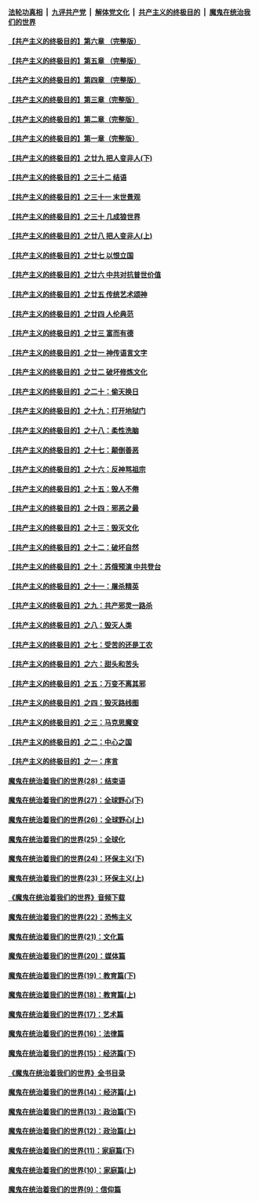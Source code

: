 ####  [法轮功真相](../../../../basic/blob/master/README.md?t=08291726) &nbsp;|&nbsp; [九评共产党](../../../../9ping.md/blob/master/README.md?t=08291726) &nbsp;|&nbsp; [解体党文化](../../../../jtdwh.md/blob/master/README.md?t=08291726)  &nbsp;|&nbsp; [共产主义的终极目的](../../../../gczydzjmd.md/blob/master/README.md?t=08291726) &nbsp;|&nbsp; [魔鬼在统治我们的世界](../../../../mgztzwmdsj.md/blob/master/README.md?t=08291726) 

#### [【共产主义的终极目的】第六章 （完整版）](../pages/nsc422/n11428913.md?t=08291726) 

#### [【共产主义的终极目的】第五章 （完整版）](../pages/nsc422/n11428912.md?t=08291726) 

#### [【共产主义的终极目的】第四章 （完整版）](../pages/nsc422/n11428907.md?t=08291726) 

#### [【共产主义的终极目的】第三章（完整版）](../pages/nsc422/n11428848.md?t=08291726) 

#### [【共产主义的终极目的】第二章（完整版）](../pages/nsc422/n11428831.md?t=08291726) 

#### [【共产主义的终极目的】第一章（完整版）](../pages/nsc422/n11417651.md?t=08291726) 

#### [【共产主义的终极目的】之廿九 把人变非人(下)](../pages/nsc422/n11344140.md?t=08291726) 

#### [【共产主义的终极目的】之三十二 结语](../pages/nsc422/n11360535.md?t=08291726) 

#### [【共产主义的终极目的】之三十一 末世景观](../pages/nsc422/n11351129.md?t=08291726) 

#### [【共产主义的终极目的】之三十 几成狼世界](../pages/nsc422/n11348280.md?t=08291726) 

#### [【共产主义的终极目的】之廿八 把人变非人(上)](../pages/nsc422/n11340492.md?t=08291726) 

#### [【共产主义的终极目的】之廿七 以恨立国](../pages/nsc422/n11336944.md?t=08291726) 

#### [【共产主义的终极目的】之廿六 中共对抗普世价值](../pages/nsc422/n11324785.md?t=08291726) 

#### [【共产主义的终极目的】之廿五 传统艺术颂神](../pages/nsc422/n11296396.md?t=08291726) 

#### [【共产主义的终极目的】之廿四 人伦典范](../pages/nsc422/n11296397.md?t=08291726) 

#### [【共产主义的终极目的】之廿三 富而有德](../pages/nsc422/n11283598.md?t=08291726) 

#### [【共产主义的终极目的】之廿一 神传语言文字](../pages/nsc422/n11263265.md?t=08291726) 

#### [【共产主义的终极目的】之廿二 破坏修炼文化](../pages/nsc422/n11245728.md?t=08291726) 

#### [【共产主义的终极目的】之二十：偷天换日](../pages/nsc422/n11238846.md?t=08291726) 

#### [【共产主义的终极目的】之十九：打开地狱门](../pages/nsc422/n11206376.md?t=08291726) 

#### [【共产主义的终极目的】之十八：柔性洗脑](../pages/nsc422/n11199994.md?t=08291726) 

#### [【共产主义的终极目的】之十七：颠倒善恶](../pages/nsc422/n11179782.md?t=08291726) 

#### [【共产主义的终极目的】之十六：反神骂祖宗](../pages/nsc422/n11166798.md?t=08291726) 

#### [【共产主义的终极目的】之十五：毁人不倦](../pages/nsc422/n11166792.md?t=08291726) 

#### [【共产主义的终极目的】之十四：邪恶之最](../pages/nsc422/n11150249.md?t=08291726) 

#### [【共产主义的终极目的】之十三：毁灭文化](../pages/nsc422/n11135227.md?t=08291726) 

#### [【共产主义的终极目的】之十二：破坏自然](../pages/nsc422/n11135214.md?t=08291726) 

#### [【共产主义的终极目的】之十：苏俄预演 中共登台](../pages/nsc422/n11118424.md?t=08291726) 

#### [【共产主义的终极目的】之十一：屠杀精英](../pages/nsc422/n11118442.md?t=08291726) 

#### [【共产主义的终极目的】之九：共产邪灵一路杀](../pages/nsc422/n11114139.md?t=08291726) 

#### [【共产主义的终极目的】之八：毁灭人类](../pages/nsc422/n11108503.md?t=08291726) 

#### [【共产主义的终极目的】之七：受苦的还是工农](../pages/nsc422/n11101809.md?t=08291726) 

#### [【共产主义的终极目的】之六：甜头和苦头](../pages/nsc422/n11096971.md?t=08291726) 

#### [【共产主义的终极目的】之五：万变不离其邪](../pages/nsc422/n11091285.md?t=08291726) 

#### [【共产主义的终极目的】之四：毁灭路线图](../pages/nsc422/n11086284.md?t=08291726) 

#### [【共产主义的终极目的】之三：马克思魔变](../pages/nsc422/n11061941.md?t=08291726) 

#### [【共产主义的终极目的】之二：中心之国](../pages/nsc422/n11047728.md?t=08291726) 

#### [【共产主义的终极目的】之一：序言](../pages/nsc422/n11086077.md?t=08291726) 

#### [魔鬼在统治着我们的世界(28)：结束语](../pages/nsc422/n10936246.md?t=08291726) 

#### [魔鬼在统治着我们的世界(27)：全球野心(下)](../pages/nsc422/n10928319.md?t=08291726) 

#### [魔鬼在统治着我们的世界(26)：全球野心(上)](../pages/nsc422/n10900318.md?t=08291726) 

#### [魔鬼在统治着我们的世界(25)：全球化](../pages/nsc422/n10788205.md?t=08291726) 

#### [魔鬼在统治着我们的世界(24)：环保主义(下)](../pages/nsc422/n10695307.md?t=08291726) 

#### [魔鬼在统治着我们的世界(23)：环保主义(上)](../pages/nsc422/n10688613.md?t=08291726) 

#### [《魔鬼在统治着我们的世界》音频下载](../pages/nsc422/n10635553.md?t=08291726) 

#### [魔鬼在统治着我们的世界(22)：恐怖主义](../pages/nsc422/n10614727.md?t=08291726) 

#### [魔鬼在统治着我们的世界(21)：文化篇](../pages/nsc422/n10597706.md?t=08291726) 

#### [魔鬼在统治着我们的世界(20)：媒体篇](../pages/nsc422/n10586579.md?t=08291726) 

#### [魔鬼在统治着我们的世界(19)：教育篇(下)](../pages/nsc422/n10564808.md?t=08291726) 

#### [魔鬼在统治着我们的世界(18)：教育篇(上)](../pages/nsc422/n10526970.md?t=08291726) 

#### [魔鬼在统治着我们的世界(17)：艺术篇](../pages/nsc422/n10499093.md?t=08291726) 

#### [魔鬼在统治着我们的世界(16)：法律篇](../pages/nsc422/n10485969.md?t=08291726) 

#### [魔鬼在统治着我们的世界(15)：经济篇(下)](../pages/nsc422/n10469975.md?t=08291726) 

#### [《魔鬼在统治着我们的世界》全书目录](../pages/nsc422/n10464261.md?t=08291726) 

#### [魔鬼在统治着我们的世界(14)：经济篇(上)](../pages/nsc422/n10457370.md?t=08291726) 

#### [魔鬼在统治着我们的世界(13)：政治篇(下)](../pages/nsc422/n10448270.md?t=08291726) 

#### [魔鬼在统治着我们的世界(12)：政治篇(上)](../pages/nsc422/n10444576.md?t=08291726) 

#### [魔鬼在统治着我们的世界(11)：家庭篇(下)](../pages/nsc422/n10440961.md?t=08291726) 

#### [魔鬼在统治着我们的世界(10)：家庭篇(上)](../pages/nsc422/n10435448.md?t=08291726) 

#### [魔鬼在统治着我们的世界(9)：信仰篇](../pages/nsc422/n10432159.md?t=08291726) 

